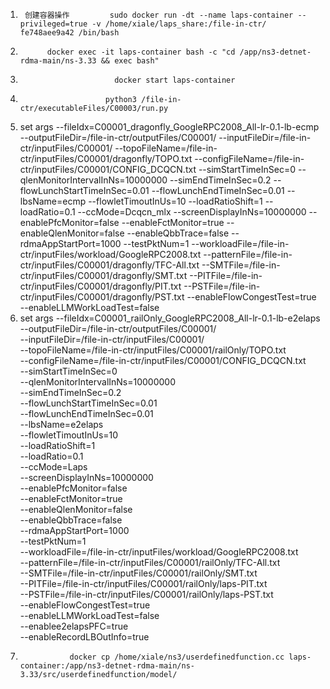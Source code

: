 1)      创建容器操作         sudo docker run -dt --name laps-container --privileged=true -v /home/xiale/laps_share:/file-in-ctr/ fe748aee9a42 /bin/bash

2)           docker exec -it laps-container bash -c "cd /app/ns3-detnet-rdma-main/ns-3.33 && exec bash"
3)                          docker start laps-container
4)                        python3 /file-in-ctr/executableFiles/C00003/run.py
5) set args --fileIdx=C00001_dragonfly_GoogleRPC2008_All-lr-0.1-lb-ecmp --outputFileDir=/file-in-ctr/outputFiles/C00001/ --inputFileDir=/file-in-ctr/inputFiles/C00001/ --topoFileName=/file-in-ctr/inputFiles/C00001/dragonfly/TOPO.txt --configFileName=/file-in-ctr/inputFiles/C00001/CONFIG_DCQCN.txt --simStartTimeInSec=0 --qlenMonitorIntervalInNs=10000000 --simEndTimeInSec=0.2 --flowLunchStartTimeInSec=0.01 --flowLunchEndTimeInSec=0.01 --lbsName=ecmp --flowletTimoutInUs=10 --loadRatioShift=1 --loadRatio=0.1 --ccMode=Dcqcn_mlx --screenDisplayInNs=10000000 --enablePfcMonitor=false --enableFctMonitor=true --enableQlenMonitor=false --enableQbbTrace=false --rdmaAppStartPort=1000 --testPktNum=1 --workloadFile=/file-in-ctr/inputFiles/workload/GoogleRPC2008.txt --patternFile=/file-in-ctr/inputFiles/C00001/dragonfly/TFC-All.txt --SMTFile=/file-in-ctr/inputFiles/C00001/dragonfly/SMT.txt --PITFile=/file-in-ctr/inputFiles/C00001/dragonfly/PIT.txt --PSTFile=/file-in-ctr/inputFiles/C00001/dragonfly/PST.txt --enableFlowCongestTest=true --enableLLMWorkLoadTest=false
6) set args --fileIdx=C00001_railOnly_GoogleRPC2008_All-lr-0.1-lb-e2elaps \
--outputFileDir=/file-in-ctr/outputFiles/C00001/ \
--inputFileDir=/file-in-ctr/inputFiles/C00001/ \
--topoFileName=/file-in-ctr/inputFiles/C00001/railOnly/TOPO.txt \
--configFileName=/file-in-ctr/inputFiles/C00001/CONFIG_DCQCN.txt \
--simStartTimeInSec=0 \
--qlenMonitorIntervalInNs=10000000 \
--simEndTimeInSec=0.2 \
--flowLunchStartTimeInSec=0.01 \
--flowLunchEndTimeInSec=0.01 \
--lbsName=e2elaps \
--flowletTimoutInUs=10 \
--loadRatioShift=1 \
--loadRatio=0.1 \
--ccMode=Laps \
--screenDisplayInNs=10000000 \
--enablePfcMonitor=false \
--enableFctMonitor=true \
--enableQlenMonitor=false \
--enableQbbTrace=false \
--rdmaAppStartPort=1000 \
--testPktNum=1 \
--workloadFile=/file-in-ctr/inputFiles/workload/GoogleRPC2008.txt \
--patternFile=/file-in-ctr/inputFiles/C00001/railOnly/TFC-All.txt \
--SMTFile=/file-in-ctr/inputFiles/C00001/railOnly/SMT.txt \
--PITFile=/file-in-ctr/inputFiles/C00001/railOnly/laps-PIT.txt \
--PSTFile=/file-in-ctr/inputFiles/C00001/railOnly/laps-PST.txt \
--enableFlowCongestTest=true \
--enableLLMWorkLoadTest=false \
--enablee2elapsPFC=true \
--enableRecordLBOutInfo=true
7)                docker cp /home/xiale/ns3/userdefinedfunction.cc laps-container:/app/ns3-detnet-rdma-main/ns-3.33/src/userdefinedfunction/model/
